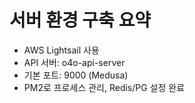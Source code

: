 # 서버 환경 구축 요약

- AWS Lightsail 사용
- API 서버: o4o-api-server
- 기본 포트: 9000 (Medusa)
- PM2로 프로세스 관리, Redis/PG 설정 완료
